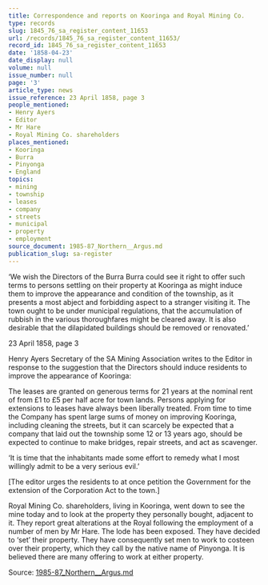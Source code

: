 ```yaml
---
title: Correspondence and reports on Kooringa and Royal Mining Co.
type: records
slug: 1845_76_sa_register_content_11653
url: /records/1845_76_sa_register_content_11653/
record_id: 1845_76_sa_register_content_11653
date: '1858-04-23'
date_display: null
volume: null
issue_number: null
page: '3'
article_type: news
issue_reference: 23 April 1858, page 3
people_mentioned:
- Henry Ayers
- Editor
- Mr Hare
- Royal Mining Co. shareholders
places_mentioned:
- Kooringa
- Burra
- Pinyonga
- England
topics:
- mining
- township
- leases
- company
- streets
- municipal
- property
- employment
source_document: 1985-87_Northern__Argus.md
publication_slug: sa-register
---
```


‘We wish the Directors of the Burra Burra could see it right to offer such terms to persons settling on their property at Kooringa as might induce them to improve the appearance and condition of the township, as it presents a most abject and forbidding aspect to a stranger visiting it.  The town ought to be under municipal regulations, that the accumulation of rubbish in the various thoroughfares might be cleared away.  It is also desirable that the dilapidated buildings should be removed or renovated.’

23 April 1858, page 3

Henry Ayers Secretary of the SA Mining Association writes to the Editor in response to the suggestion that the Directors should induce residents to improve the appearance of Kooringa:

The leases are granted on generous terms for 21 years at the nominal rent of from £1 to £5 per half acre for town lands.  Persons applying for extensions to leases have always been liberally treated.  From time to time the Company has spent large sums of money on improving Kooringa, including cleaning the streets, but it can scarcely be expected that a company that laid out the township some 12 or 13 years ago, should be expected to continue to make bridges, repair streets, and act as scavenger.

‘It is time that the inhabitants made some effort to remedy what I most willingly admit to be a very serious evil.’

[The editor urges the residents to at once petition the Government for the extension of the Corporation Act to the town.]

Royal Mining Co. shareholders, living in Kooringa, went down to see the mine today and to look at the property they personally bought, adjacent to it.  They report great alterations at the Royal following the employment of a number of men by Mr Hare.  The lode has been exposed.  They have decided to ‘set’ their property.  They have consequently set men to work to costeen over their property, which they call by the native name of Pinyonga.  It is believed there are many offering to work at either property.

Source: [1985-87_Northern__Argus.md](/downloads/markdown/1985-87_Northern__Argus.md)
